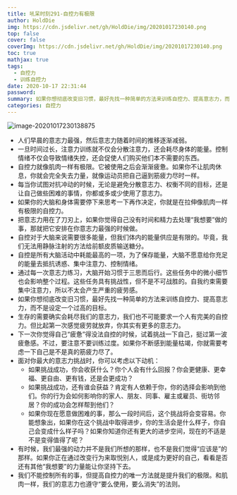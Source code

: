 ```yaml
---
title: 吼呆时刻291-自控力有极限
author: HoldDie
img: https://cdn.jsdelivr.net/gh/HoldDie/img/20201017230140.png
top: false
cover: false
coverImg: https://cdn.jsdelivr.net/gh/HoldDie/img/20201017230140.png
toc: true
mathjax: true
tags:
  - 自控力
  - 训练自控力
date: 2020-10-17 22:31:44
password:
summary: 如果你想彻底改变旧习惯，最好先找一种简单的方法来训练自控力、提高意志力，而不是设定一个过高的目标。
categories: 自控力
---
```


![image-20201017230138875](https://cdn.jsdelivr.net/gh/HoldDie/img/20201017230140.png)

- 人们早晨的意志力最强，然后意志力随着时间的推移逐渐减弱。
- 一旦时间过长，注意力训练就不仅会分散注意力，还会耗尽身体的能量。控制情绪不仅会导致情绪失控，还会促使人们购买他们本不需要的东西。
- 自控力就像肌肉一样有极限。它被使用之后会渐渐疲惫。如果你不让肌肉休息，你就会完全失去力量，就像运动员把自己逼到筋疲力尽时一样。
- 每当你试图对抗冲动的时候，无论是避免分散意志力、权衡不同的目标，还是让自己做些困难的事情，你都或多或少使用了意志力。
- 如果你的大脑和身体需要停下来思考一下再作决定，你就是在拉伸像肌肉一样有极限的自控力。
- 把意志力用在了刀刃上，如果你觉得自己没有时间和精力去处理“我想要”做的事，那就把它安排在你意志力最强的时候做。
- 自控对于大脑来说需要很多能量，但我们体内的能量供应是有限的。毕竟，我们无法用静脉注射的方法给前额皮质输送糖分。
- 自控是所有大脑活动中耗能最高的一项，为了保存能量，大脑不愿意给你充足的能量去抵抗诱惑、集中注意力、控制情绪。
- 通过每一次意志力练习，大脑开始习惯于三思而后行。这些任务中的微小细节也会影响整个过程。这些任务具有挑战性，但不是不可战胜的。自我约束需要集中注意力，所以不太会产生严重的疲劳感。
- 如果你想彻底改变旧习惯，最好先找一种简单的方法来训练自控力、提高意志力，而不是设定一个过高的目标。
- 生存的需要确实会耗尽我们的意志力，我们也不可能要求一个人有完美的自控力。但比起第一次感觉疲劳就放弃，你其实有更多的意志力。
- 下一次你觉得自己“疲惫”得没法自控的时候，试着挑战一下自己，挺过第一波疲惫感。不过，要注意不要训练过度。如果你不断感到能量枯竭，你就需要考虑一下自己是不是真的筋疲力尽了。
- 面对你最大的意志力挑战时，你可以考虑以下动机：
  - 如果挑战成功，你会收获什么？你个人会有什么回报？你会更健康、更幸福、更自由、更有钱，还是会更成功？
  - 如果挑战成功，还有谁会获益？肯定有人依赖于你，你的选择会影响到他们。你的行为会如何影响你的家人、朋友、同事、雇主或雇员、街坊邻居？你的成功会怎样帮到他们？
  - 如果你现在愿意做困难的事，那么一段时间后，这个挑战将会变容易。你能想象出，如果你在这个挑战中取得进步，你的生活会是什么样子，你自己会变成什么样子吗？如果你知道你还有更大的进步空间，现在的不适是不是变得值得了呢？
- 有时候，我们最强的动力并不是我们所想的那样，也不是我们觉得“应该是”的那样。如果你正在通过改变行为来取悦别人，或是成为更好的自己，看看是否还有其他“我想要”的力量能让你坚持下去。
- 我们不能控制所有的事，但提高自控力的唯一方法就是提升我们的极限。和肌肉一样，我们的意志力也遵守“要么使用，要么消失”的法则。